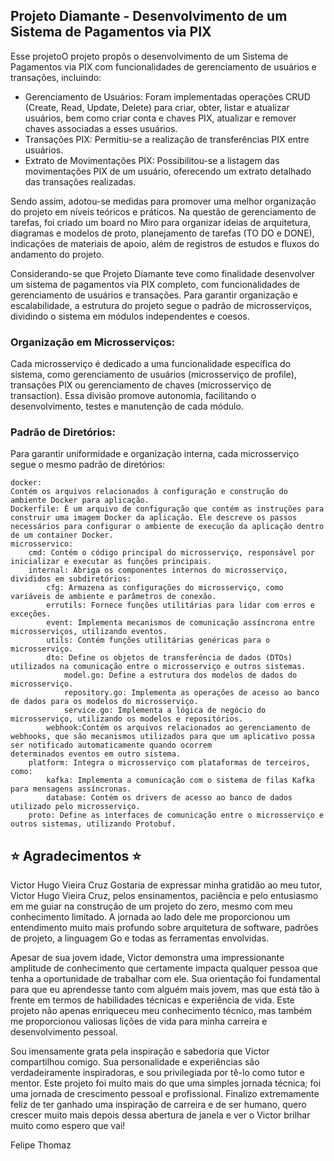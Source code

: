 <h2> Projeto Diamante - Desenvolvimento de um Sistema de Pagamentos via PIX </h2>

Esse projetoO projeto propôs o desenvolvimento de um Sistema de Pagamentos via PIX com funcionalidades de gerenciamento de usuários e transações, incluindo:

* Gerenciamento de Usuários: Foram implementadas operações CRUD (Create, Read, Update, Delete) para criar, obter, listar e atualizar usuários, bem como criar conta e chaves PIX, atualizar e remover chaves associadas a esses usuários.
* Transações PIX: Permitiu-se a realização de transferências PIX entre usuários.
* Extrato de Movimentações PIX: Possibilitou-se a listagem das movimentações PIX de um usuário, oferecendo um extrato detalhado das transações realizadas.

Sendo assim, adotou-se medidas para promover uma melhor organização do projeto em níveis teóricos e práticos. Na questão de gerenciamento de tarefas, foi criado um board no Miro para organizar ideias de arquitetura, diagramas e modelos de proto, planejamento de tarefas (TO DO e DONE), indicações de materiais de apoio, além de registros de estudos e fluxos do andamento do projeto. 

Considerando-se que Projeto Diamante teve como finalidade desenvolver um sistema de pagamentos via PIX completo, com funcionalidades de gerenciamento de usuários e transações. Para garantir organização e escalabilidade, a estrutura do projeto segue o padrão de microsserviços, dividindo o sistema em módulos independentes e coesos.

<h3> Organização em Microsserviços: </h3>
Cada microsserviço é dedicado a uma funcionalidade específica do sistema, como gerenciamento de usuários (microsserviço de profile), transações PIX ou gerenciamento de chaves (microsserviço de transaction). Essa divisão promove autonomia, facilitando o desenvolvimento, testes e manutenção de cada módulo.

<h3> Padrão de Diretórios: </h3>
Para garantir uniformidade e organização interna, cada microsserviço segue o mesmo padrão de diretórios:

```
docker:
Contém os arquivos relacionados à configuração e construção do ambiente Docker para aplicação.
Dockerfile: É um arquivo de configuração que contém as instruções para construir uma imagem Docker da aplicação. Ele descreve os passos necessários para configurar o ambiente de execução da aplicação dentro de um container Docker.
microsservico:
    cmd: Contém o código principal do microsserviço, responsável por inicializar e executar as funções principais.
    internal: Abriga os componentes internos do microsserviço, divididos em subdiretórios:
        cfg: Armazena as configurações do microsserviço, como variáveis de ambiente e parâmetros de conexão.
        errutils: Fornece funções utilitárias para lidar com erros e exceções.
        event: Implementa mecanismos de comunicação assíncrona entre microsserviços, utilizando eventos.
        utils: Contém funções utilitárias genéricas para o microsserviço.
        dto: Define os objetos de transferência de dados (DTOs) utilizados na comunicação entre o microsserviço e outros sistemas.
            model.go: Define a estrutura dos modelos de dados do microsserviço.
            repository.go: Implementa as operações de acesso ao banco de dados para os modelos do microsserviço.
            service.go: Implementa a lógica de negócio do microsserviço, utilizando os modelos e repositórios.
        webhook:Contém os arquivos relacionados ao gerenciamento de webhooks, que são mecanismos utilizados para que um aplicativo possa ser notificado automaticamente quando ocorrem              determinados eventos em outro sistema.
    platform: Integra o microsserviço com plataformas de terceiros, como:
        kafka: Implementa a comunicação com o sistema de filas Kafka para mensagens assíncronas.
        database: Contém os drivers de acesso ao banco de dados utilizado pelo microsserviço.
    proto: Define as interfaces de comunicação entre o microsserviço e outros sistemas, utilizando Protobuf.
```

<h2> ⭐ Agradecimentos ⭐</h2>
Victor Hugo Vieira Cruz
Gostaria de expressar minha gratidão ao meu tutor, Victor Hugo Vieira Cruz, pelos ensinamentos, paciência e pelo entusiasmo em me guiar na construção de um projeto do zero, mesmo com meu conhecimento limitado. A jornada ao lado dele me proporcionou um entendimento muito mais profundo sobre arquitetura de software, padrões de projeto, a linguagem Go e todas as ferramentas envolvidas.

Apesar de sua jovem idade, Victor demonstra uma impressionante amplitude de conhecimento que certamente impacta qualquer pessoa que tenha a oportunidade de trabalhar com ele. Sua orientação foi fundamental para que eu aprendesse tanto com alguém mais jovem, mas que está tão à frente em termos de habilidades técnicas e experiência de vida. Este projeto não apenas enriqueceu meu conhecimento técnico, mas também me proporcionou valiosas lições de vida para minha carreira e desenvolvimento pessoal.

Sou imensamente grata pela inspiração e sabedoria que Victor compartilhou comigo. Sua personalidade e experiências são verdadeiramente inspiradoras, e sou privilegiada por tê-lo como tutor e mentor. Este projeto foi muito mais do que uma simples jornada técnica; foi uma jornada de crescimento pessoal e profissional. Finalizo extremamente feliz de ter ganhado uma inspiração de carreira e de ser humano, quero crescer muito mais depois dessa abertura de janela e ver o Victor brilhar muito como espero que vai!

Felipe Thomaz




